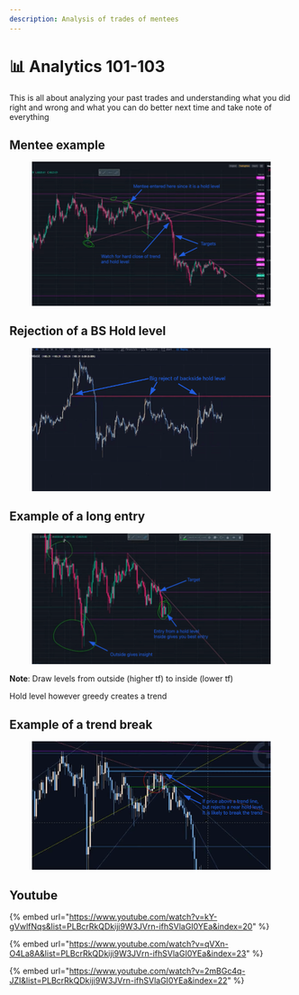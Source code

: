 ```yaml
---
description: Analysis of trades of mentees
---
```


# 📊 Analytics 101-103

This is all about analyzing your past trades and understanding what you did right and wrong and what you can do better next time and take note of everything

## Mentee example

<figure><img src="../../.gitbook/assets/image (10) (1).png" alt=""><figcaption></figcaption></figure>

## Rejection of a BS Hold level

<figure><img src="../../.gitbook/assets/image (11) (1).png" alt=""><figcaption></figcaption></figure>

## Example of a long entry

<figure><img src="../../.gitbook/assets/image (4).png" alt=""><figcaption></figcaption></figure>

**Note**: Draw levels from outside (higher tf) to inside (lower tf)

Hold level however greedy creates a trend



## Example of a trend break

<figure><img src="../../.gitbook/assets/image (9) (1).png" alt=""><figcaption></figcaption></figure>



## Youtube

{% embed url="https://www.youtube.com/watch?v=kY-gVwlfNqs&list=PLBcrRkQDkiji9W3JVrn-ifhSVlaGI0YEa&index=20" %}

{% embed url="https://www.youtube.com/watch?v=qVXn-O4La8A&list=PLBcrRkQDkiji9W3JVrn-ifhSVlaGI0YEa&index=23" %}

{% embed url="https://www.youtube.com/watch?v=2mBGc4q-JZI&list=PLBcrRkQDkiji9W3JVrn-ifhSVlaGI0YEa&index=22" %}
